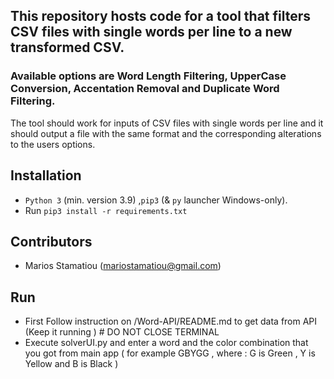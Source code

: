 ## This repository hosts code for a tool that filters CSV files with single words per line to a new transformed CSV.
### Available options are Word Length Filtering, UpperCase Conversion, Accentation Removal and Duplicate Word Filtering.
The tool should work for inputs of CSV files with single words per line and it should output a file with the same format and the corresponding alterations to the users options.

## Installation
* `Python 3` (min. version 3.9) ,`pip3` (& `py` launcher Windows-only).
* Run `pip3 install -r requirements.txt`


## Contributors
* Marios Stamatiou (mariostamatiou@gmail.com)


## Run
* First Follow instruction on /Word-API/README.md to get data from API (Keep it running ) # DO NOT CLOSE TERMINAL
* Execute solverUI.py and enter a word and the color combination that you got from main app ( for example GBYGG , where : G is Green , Y is Yellow and B is Black )


